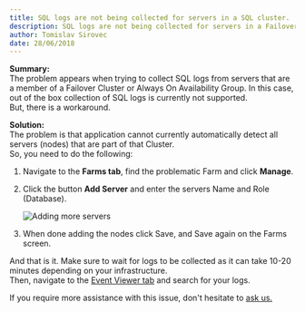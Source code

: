 ```yaml
---
title: SQL logs are not being collected for servers in a SQL cluster.
description: SQL logs are not being collected for servers in a Failover Cluster or AlwaysOn Availability Group.
author: Tomislav Sirovec
date: 28/06/2018
---
```


__Summary:__  
The problem appears when trying to collect SQL logs from servers that are a member of a Failover Cluster or Always On Availability Group. In this case, out of the box collection of SQL logs is currently not supported.  
But, there is a workaround. 

__Solution:__  
The problem is that application cannot currently automatically detect all servers (nodes) that are part of that Cluster.  
So, you need to do the following: 
1. Navigate to the __Farms tab__, find the problematic Farm and click __Manage__.
1. Click the button __Add Server__ and enter the servers Name and Role (Database).

   ![Adding more servers](#img/addingServersToFarm_small.jpg)


1. When done adding the nodes click Save, and Save again on the Farms screen.

And that is it. Make sure to wait for logs to be collected as it can take 10-20 minutes depending on your infrastructure.  
Then, navigate to the [Event Viewer tab](#internal/get-to-know-insights/event-viewer) and search for your logs. 

If you require more assistance with this issue, don't hesitate to [ask us.](https://www.syskit.com/company/contact-us/)